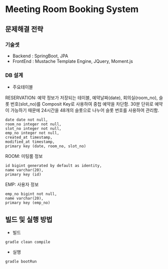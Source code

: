 # Meeting Room Booking System

## 문제해결 전략

### 기술셋
- Backend : SpringBoot, JPA 
- FrontEnd : Mustache Template Engine, JQuery, Moment.js

###  DB 설계
- 주요테이블

RESERVATION: 예약 정보가 저장되는 테이블, 예약날짜(date), 회의실(room_no), 슬롯 번호(slot_no)를 Composit Key로 사용하여 중첩 예약을 차단함. 
30분 단위로 예약이 가능하기 때문에 24시간을 48개의 슬롯으로 나누어 슬롯 번호를 사용하여 관리함.
```
date date not null,
room_no integer not null,
slot_no integer not null,
emp_no integer not null,
created_at timestamp,
modified_at timestamp,
primary key (date, room_no, slot_no)
```

ROOM: 미팅룸 정보

```
id bigint generated by default as identity,
name varchar(20),
primary key (id)
```

EMP: 사용자 정보
```
emp_no bigint not null,
name varchar(20),
primary key (emp_no)
```

## 빌드 및 실행 방법

- 빌드
```
gradle clean compile
```

- 실행
```
gradle bootRun

```


 
